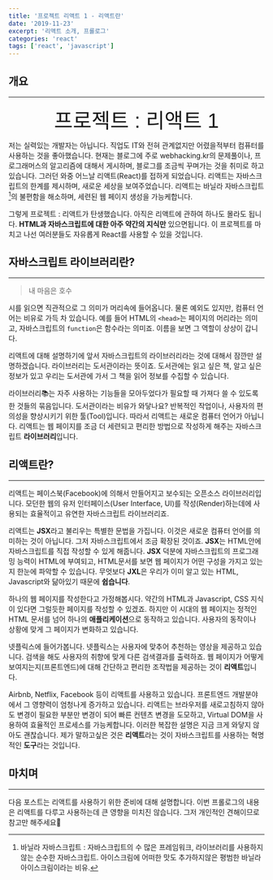```yaml
---
title: '프로젝트 리액트 1 - 리액트란'
date: '2019-11-23'
excerpt: '리액트 소개, 프롤로그'
categories: 'react'
tags: ['react', 'javascript']
---
```


<!-- Main content-->
## 개요
---
<div class='project'>
프로젝트 : 리액트 1
</div>


<style>
    .project{
        text-align: center;
        font-family: 'Black Han Sans', sans-serif;
        font-size: 40px !important;
        margin-bottom: -2px !important;
    }
</style>


저는 실력있는 개발자는 아닙니다. 직업도 IT와 전혀 관계없지만 어렸을적부터 컴퓨터를 사용하는 것을 좋아했습니다. 현재는 블로그에 주로 webhacking.kr의 문제풀이나, 프로그래머스의 알고리즘에 대해서 게시하며, 블로그를 조금씩 꾸며가는 것을 취미로 하고 있습니다. 그러던 와중 어느날 리액트(React)를 접하게 되었습니다. 리액트는 자바스크립트의 한계를 제시하며, 새로운 세상을 보여주었습니다. 리액트는 바닐라 자바스크립트[^1]의 불편함을 해소하며, 세련된 웹 페이지 생성을 가능케합니다. 

그렇게 프로젝트 : 리액트가 탄생했습니다. 아직은 리액트에 관하여 하나도 몰라도 됩니다. **HTML과 자바스크립트에 대한 아주 약간의 지식만** 있으면됩니다. 이 프로젝트를 마치고 나선 여러분들도 자유롭게 React를 사용할 수 있을 것입니다.

## 자바스크립트 라이브러리란?
---
> 내 마음은 호수

시를 읽으면 직관적으로 그 의미가 머리속에 들어옵니다. 물론 예외도 있지만, 컴퓨터 언어는 비유로 가득 차 있습니다. 예를 들어 HTML의 `<head>`는 페이지의 머리라는 의미고, 자바스크립트의 `function`은 함수라는 의미죠. 이름을 보면 그 역할이 상상이 갑니다. 

리액트에 대해 설명하기에 앞서 자바스크립트의 라이브러리라는 것에 대해서 잠깐만 설명하겠습니다. 라이브러리는 도서관이라는 뜻이죠. 도서관에는 읽고 싶은 책, 알고 싶은 정보가 있고 우리는 도서관에 가서 그 책을 읽어 정보를 수집할 수 있습니다. 

라이브러리📚는 자주 사용하는 기능들을 모아두었다가 필요할 때 가져다 쓸 수 있도록한 것들의 묶음입니다. 도서관이라는 비유가 와닿나요? 반복적인 작업이나, 사용자의 편의성을 향상시키기 위한 툴(Tool)입니다. 따라서 리액트는 새로운 컴퓨터 언어가 아닙니다. 리액트는 웹 페이지를 조금 더 세련되고 편리한 방법으로 작성하게 해주는 자바스크립트 **라이브러리**입니다.

## 리액트란?
---
리액트는 페이스북(Facebook)에 의해서 만들어지고 보수되는 오픈소스 라이브러리입니다. 모던한 웹의 유저 인터페이스(User Interface, UI)를 작성(Render)하는데에 사용되는 효율적이고 유연한 자바스크립트 라이브러리죠.

리액트는 **JSX**라고 불리우는 특별한 문법을 가집니다. 이것은 새로운 컴퓨터 언어를 의미하는 것이 아닙니다. 그저 자바스크립트에서 조금 확장된 것이죠. **JSX**는 HTML안에 자바스크립트를 직접 작성할 수 있게 해줍니다. **JSX** 덕분에 자바스크립트의 프로그래밍 능력이 HTML에 부여되고, HTML문서를 보면 웹 페이지가 어떤 구성을 가지고 있는지 한눈에 파악할 수 있습니다. 무엇보다 **JXL**은 우리가 이미 알고 있는 HTML, Javascript와 닮아있기 때문에 **쉽습니다**.

하나의 웹 페이지를 작성한다고 가정해봅시다. 약간의 HTML과 Javascript, CSS 지식이 있다면 그럴듯한 페이지를 작성할 수 있겠죠. 하지만 이 시대의 웹 페이지는 정적인 HTML 문서를 넘어 하나의 **애플리케이션**으로 동작하고 있습니다. 사용자의 동작이나 상황에 맞게 그 페이지가 변화하고 있습니다. 

넷플릭스에 들어가봅니다. 넷플릭스는 사용자에 맞추어 추천하는 영상을 제공하고 있습니다. 검색을 해도 사용자의 취향에 맞게 다른 검색결과를 출력하죠. 웹 페이지가 어떻게 보여지는지(프론트엔드)에 대해 간단하고 편리한 조작법을 제공하는 것이 **리액트**입니다. 

Airbnb, Netflix, Facebook 등이 리액트를 사용하고 있습니다. 프론트엔드 개발분야에서 그 영향력이 엄청나게 증가하고 있습니다. 리액트는 브라우저를 새로고침하지 않아도 변경이 필요한 부분만 변경이 되어 빠른 컨텐츠 변경을 도모하고, Virtual DOM을 사용하여 효율적인 프로세스를 가능케합니다. 이러한 복잡한 설명은 지금 크게 와닿지 않아도 괜찮습니다. 제가 말하고싶은 것은 **리액트**라는 것이 자바스크립트를 사용하는 혁명적인 **도구**라는 것입니다.

## 마치며
---
다음 포스트는 리액트를 사용하기 위한 준비에 대해 설명합니다. 이번 프롤로그의 내용은 리액트를 다루고 사용하는데 큰 영향을 미치진 않습니다. 그저 개인적인 견해이므로 참고만 해주세요🔰




<!-- Main content-->

<!--Footnote -->
[^1]: 바닐라 자바스크립트 : 자바스크립트의 수 많은 프레임워크, 라이브러리를 사용하지 않는 순수한 자바스크립트. 아이스크림에 어떠한 맛도 추가하지않은 평범한 바닐라 아이스크림이라는 비유.
<!--Footnote -->

<link href="https://fonts.googleapis.com/css?family=Black+Han+Sans&display=swap" rel="stylesheet">